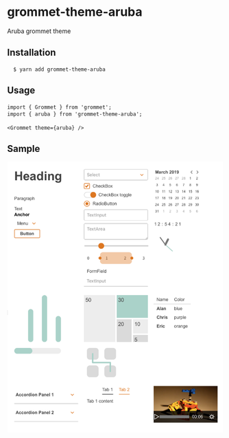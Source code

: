 # grommet-theme-aruba

Aruba grommet theme

## Installation

```
  $ yarn add grommet-theme-aruba
```

## Usage

```
import { Grommet } from 'grommet';
import { aruba } from 'grommet-theme-aruba';

<Grommet theme={aruba} />
```

## Sample

![Sample](./sample.png)
